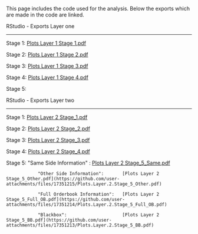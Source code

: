 This page includes the code used for the analysis. Below the exports which are made in the code are linked. 


RStudio - Exports Layer one
__________________________________________________________________________________________________________________________________________________________________________

Stage 1:                                        [Plots Layer 1 Stage 1.pdf](https://github.com/user-attachments/files/17351182/Plots.Layer.1.Stage.1.pdf)

Stage 2:                                        [Plots Layer 1 Stage 2.pdf](https://github.com/user-attachments/files/17351183/Plots.Layer.1.Stage.2.pdf)

Stage 3:                                        [Plots Layer 1 Stage 3.pdf](https://github.com/user-attachments/files/17351186/Plots.Layer.1.Stage.3.pdf)

Stage 4:                                        [Plots Layer 1 Stage 4.pdf](https://github.com/user-attachments/files/17351184/Plots.Layer.1.Stage.4.pdf)

Stage 5:

RStudio - Exports Layer two
__________________________________________________________________________________________________________________________________________________________________________

Stage 1:                                        [Plots Layer 2 Stage_1.pdf](https://github.com/user-attachments/files/17351209/Plots.Layer.2.Stage_1.pdf)

Stage 2:                                        [Plots Layer 2 Stage_2.pdf](https://github.com/user-attachments/files/17351210/Plots.Layer.2.Stage_2.pdf)

Stage 3:                                        [Plots Layer 2 Stage_3.pdf](https://github.com/user-attachments/files/17351211/Plots.Layer.2.Stage_3.pdf)

Stage 4:                                        [Plots Layer 2 Stage_4.pdf](https://github.com/user-attachments/files/17351212/Plots.Layer.2.Stage_4.pdf)


Stage 5:        "Same Side Information" :       [Plots Layer 2 Stage_5_Same.pdf](https://github.com/user-attachments/files/17351216/Plots.Layer.2.Stage_5_Same.pdf)

                "Other Side Information":       [Plots Layer 2 Stage_5_Other.pdf](https://github.com/user-attachments/files/17351215/Plots.Layer.2.Stage_5_Other.pdf)

                "Full Orderbook Information":   [Plots Layer 2 Stage_5_Full_OB.pdf](https://github.com/user-attachments/files/17351214/Plots.Layer.2.Stage_5_Full_OB.pdf)

                "Blackbox":                     [Plots Layer 2 Stage_5_BB.pdf](https://github.com/user-attachments/files/17351213/Plots.Layer.2.Stage_5_BB.pdf)
